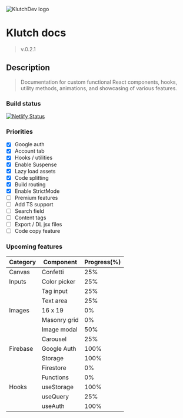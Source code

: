 ![KlutchDev logo](https://avatars.githubusercontent.com/u/58617435?v=4)

# Klutch docs 

> v.0.2.1

## Description

> Documentation for custom functional React components, hooks, utility methods, animations, and showcasing of various features.

### Build status

[![Netlify Status](https://api.netlify.com/api/v1/badges/7f507a61-fc86-4ea6-899d-3859507a36ee/deploy-status)](https://app.netlify.com/sites/klutch-docs/deploys)

### Priorities

- [x] Google auth
- [x] Account tab
- [x] Hooks / utilities
- [x] Enable Suspense
- [x] Lazy load assets
- [x] Code splitting
- [x] Build routing
- [x] Enable StrictMode
- [ ] Premium features
- [ ] Add TS support
- [ ] Search field
- [ ] Content tags
- [ ] Export / DL jsx files
- [ ] Code copy feature

### Upcoming features

| Category    |  Component  | Progress(%) | 
| ----------- | ----------- | ----------- |
| Canvas      | Confetti    |   25%       |
| Inputs      | Color picker|   25%       |
|             | Tag input   |   25%       |
|             | Text area   |   25%       |
| Images      | 16 x 19     |   0%        |
|             | Masonry grid|   0%        |
|             | Image modal |   50%       |
|             | Carousel    |   25%       |
| Firebase    | Google Auth |   100%      |
|             | Storage     |   100%      |
|             | Firestore   |   0%        |
|             | Functions   |   0%        |
| Hooks       | useStorage  |   100%      |
|             | useQuery    |   25%       |
|             | useAuth     |   100%      |
